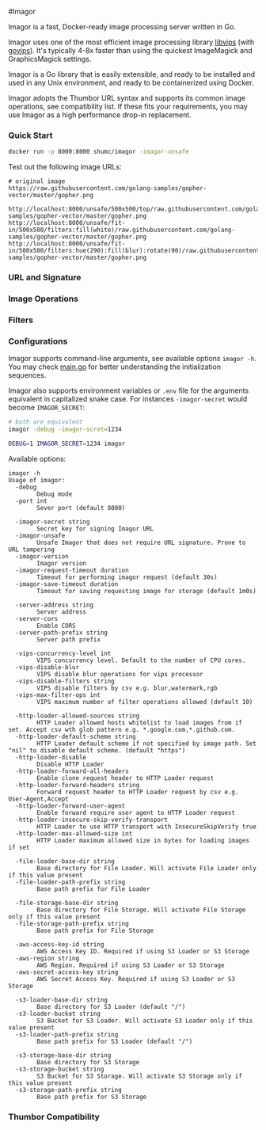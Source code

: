 #Imagor

Imagor is a fast, Docker-ready image processing server written in Go. 

Imagor uses one of the most efficient image processing library 
[libvips](https://github.com/jcupitt/libvips) (with [govips](https://github.com/davidbyttow/govips)). It's typically 4-8x faster than using the quickest ImageMagick and GraphicsMagick settings.

Imagor is a Go library that is easily extensible, and ready to be installed and used in any Unix environment, and ready to be containerized using Docker.

Imagor adopts the Thumbor URL syntax and supports its common image operations, see compatibility list. If these fits your requirements, you may use Imagor as a high performance drop-in replacement.

### Quick Start

```bash
docker run -p 8000:8000 shumc/imagor -imagor-unsafe
```
Test out the following image URLs:

```
# original image 
https://raw.githubusercontent.com/golang-samples/gopher-vector/master/gopher.png

http://localhost:8000/unsafe/500x500/top/raw.githubusercontent.com/golang-samples/gopher-vector/master/gopher.png
http://localhost:8000/unsafe/fit-in/500x500/filters:fill(white)/raw.githubusercontent.com/golang-samples/gopher-vector/master/gopher.png
http://localhost:8000/unsafe/fit-in/500x500/filters:hue(290):fill(blur):rotate(90)/raw.githubusercontent.com/golang-samples/gopher-vector/master/gopher.png
```

### URL and Signature

### Image Operations

### Filters


### Configurations

Imagor supports command-line arguments, see available options `imagor -h`. You may check [main.go](https://github.com/cshum/imagor/blob/master/cmd/imagor/main.go) for better understanding the initialization sequences.

Imagor also supports environment variables or `.env` file for the arguments equivalent in capitalized snake case. For instances `-imagor-secret` would become `IMAGOR_SECRET`:
```bash
# both are equivalent
imagor -debug -imagor-scret=1234

DEBUG=1 IMAGOR_SECRET=1234 imagor
```
Available options:

```
imagor -h
Usage of imagor:
  -debug
        Debug mode
  -port int
        Sever port (default 8000)
        
  -imagor-secret string
        Secret key for signing Imagor URL
  -imagor-unsafe
        Unsafe Imagor that does not require URL signature. Prone to URL tampering
  -imagor-version
        Imagor version
  -imagor-request-timeout duration
        Timeout for performing imagor request (default 30s)
  -imagor-save-timeout duration
        Timeout for saving requesting image for storage (default 1m0s)
        
  -server-address string
        Server address
  -server-cors
        Enable CORS
  -server-path-prefix string
        Server path prefix
        
  -vips-concurrency-level int
        VIPS concurrency level. Default to the number of CPU cores.
  -vips-disable-blur
        VIPS disable blur operations for vips processor
  -vips-disable-filters string
        VIPS disable filters by csv e.g. blur,watermark,rgb
  -vips-max-filter-ops int
        VIPS maximum number of filter operations allowed (default 10)
        
  -http-loader-allowed-sources string
        HTTP Loader allowed hosts whitelist to load images from if set. Accept csv wth glob pattern e.g. *.google.com,*.github.com.
  -http-loader-default-scheme string
        HTTP Loader default scheme if not specified by image path. Set "nil" to disable default scheme. (default "https")
  -http-loader-disable
        Disable HTTP Loader
  -http-loader-forward-all-headers
        Enable clone request header to HTTP Loader request
  -http-loader-forward-headers string
        Forward request header to HTTP Loader request by csv e.g. User-Agent,Accept
  -http-loader-forward-user-agent
        Enable forward require user agent to HTTP Loader request
  -http-loader-insecure-skip-verify-transport
        HTTP Loader to use HTTP transport with InsecureSkipVerify true
  -http-loader-max-allowed-size int
        HTTP Loader maximum allowed size in bytes for loading images if set
        
  -file-loader-base-dir string
        Base directory for File Loader. Will activate File Loader only if this value present
  -file-loader-path-prefix string
        Base path prefix for File Loader
        
  -file-storage-base-dir string
        Base directory for File Storage. Will activate File Storage only if this value present
  -file-storage-path-prefix string
        Base path prefix for File Storage
        
  -aws-access-key-id string
        AWS Access Key ID. Required if using S3 Loader or S3 Storage
  -aws-region string
        AWS Region. Required if using S3 Loader or S3 Storage
  -aws-secret-access-key string
        AWS Secret Access Key. Required if using S3 Loader or S3 Storage
        
  -s3-loader-base-dir string
        Base directory for S3 Loader (default "/")
  -s3-loader-bucket string
        S3 Bucket for S3 Loader. Will activate S3 Loader only if this value present
  -s3-loader-path-prefix string
        Base path prefix for S3 Loader (default "/")
        
  -s3-storage-base-dir string
        Base directory for S3 Storage
  -s3-storage-bucket string
        S3 Bucket for S3 Storage. Will activate S3 Storage only if this value present
  -s3-storage-path-prefix string
        Base path prefix for S3 Storage
```

### Thumbor Compatibility


